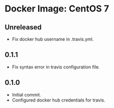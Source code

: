 # Docker Image: CentOS 7

## Unreleased

* Fix docker hub username in .travis.yml.

## 0.1.1

* Fix syntax error in travis configuration file.

## 0.1.0

* Initial commit.
* Configured docker hub credentials for travis.
